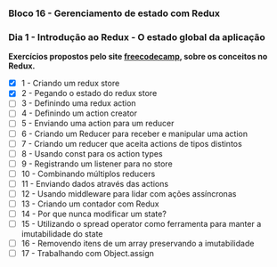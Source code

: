 ### Bloco 16 - Gerenciamento de estado com Redux
### Dia 1 - Introdução ao Redux - O estado global da aplicação

**Exercícios propostos pelo site [freecodecamp](https://www.freecodecamp.org/learn/), sobre os conceitos no Redux.**

- [x] 1 - Criando um redux store
- [x] 2 - Pegando o estado do redux store
- [ ] 3 - Definindo uma redux action
- [ ] 4 - Definindo um action creator
- [ ] 5 - Enviando uma action para um reducer
- [ ] 6 - Criando um Reducer para receber e manipular uma action
- [ ] 7 - Criando um reducer que aceita actions de tipos distintos
- [ ] 8 - Usando const para os action types
- [ ] 9 - Registrando um listener para no store
- [ ] 10 - Combinando múltiplos reducers
- [ ] 11 - Enviando dados através das actions
- [ ] 12 - Usando middleware para lidar com ações assíncronas
- [ ] 13 - Criando um contador com Redux
- [ ] 14 - Por que nunca modificar um state?
- [ ] 15 - Utilizando o spread operator como ferramenta para manter a imutabilidade do state
- [ ] 16 - Removendo itens de um array preservando a imutabilidade
- [ ] 17 - Trabalhando com Object.assign
